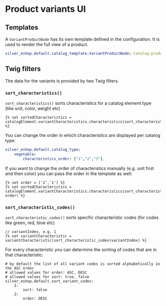 # Product variants UI

## Templates

A `VariantProductNode` has its own template defined in the configuration.
It is used to render the full view of a product. 

``` yaml
silver_eshop.default.catalog_template.VariantProductNode: Catalog:product_variants.html.twig
```

## Twig filters

The data for the variants is provided by two Twig filters. 

### `sort_characteristics()`

`sort_characteristics()` sorts characteristics for a catalog element type (like unit, color, weight etc)

``` html+twig
{% set sortedCharacterictics = catalogElement.variantCharacteristics.characteristics|sort_characteristics(catalogElement.type) %}
```

You can change the order in which characteristics are displayed per catalog type:

``` yaml
silver_eshop.default.catalog_type:
    vegetable:
        characteristics_order: ["1","2","3"],
```

If you want to change the order of characteristics manually (e.g. unit first and then color) you can pass the order in the template as well:

``` html+twig
{% set order = ['2','1'] %}
{% set sortedCharacterictics = catalogElement.variantCharacteristics.characteristics|sort_characteristics(catalogElement, order) %}
```

### `sort_characteristic_codes()`

`sort_characteristic_codes()` sorts specific characteristic codes (for codes like green, red, blue etc)

``` html+twig
// variantIndex, e.g. 1
{% set variantCharacteristic = variantCharacteristic|sort_characteristic_codes(variantIndex) %}
```

For every characteristic you can determine the sorting of codes that are in that characteristic:

``` 
# by default the list of all variant codes is sorted alphabetically in the ASC order
# allowed values for order: ASC, DESC
# allowed values for sort: true, false
silver_eshop.default.sort_variant_codes:
    1:
        sort: false
    2:
        order: DESC
```
